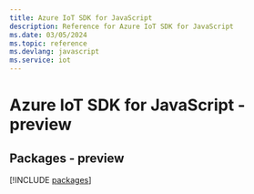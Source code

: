 ```yaml
---
title: Azure IoT SDK for JavaScript
description: Reference for Azure IoT SDK for JavaScript
ms.date: 03/05/2024
ms.topic: reference
ms.devlang: javascript
ms.service: iot
---
```

# Azure IoT SDK for JavaScript - preview
## Packages - preview
[!INCLUDE [packages](iot-index.md)]